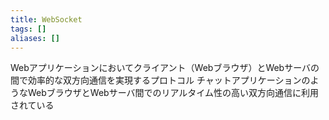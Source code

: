 ```yaml
---
title: WebSocket
tags: []
aliases: []
---
```

Webアプリケーションにおいてクライアント（Webブラウザ）とWebサーバの間で効率的な双方向通信を実現するプロトコル
チャットアプリケーションのようなWebブラウザとWebサーバ間でのリアルタイム性の高い双方向通信に利用されている